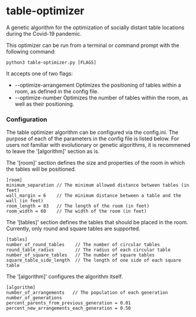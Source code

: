 # table-optimizer
A genetic algorithm for the optimization of socially distant table locations during the Covid-19 pandemic.

This optimizer can be run from a terminal or command prompt with the following command:
```
python3 table-optimizer.py [FLAGS]
```
It accepts one of two flags:

* --optimize-arrangement  Optimizes the positioning of tables within a room, 
                            as defined in the config file.
* --optimize-number       Optimizes the number of tables within the room,
                            as well as their positioning.
                            
### Configuration

The table optimizer algorithm can be configured via the config.ini.  The purpose
of each of the parameters in the config file is listed below.  For users not 
familiar with evolutionary or genetic algorithms, it is recommened to leave the
'[algorithm]' section as is.

The '[room]' section defines the size and properties of the room in which
the tables will be positioned.
```
[room]             
minimum_separation // The minimum allowed distance between tables (in feet)
wall_margin = 6    // The minimum distance between a table and the wall (in feet)
room_length = 83   // The length of the room (in feet)
room_width = 60    // The width of the room (in feet)
```

The '[tables]' section defines the tables that should be placed in the room.
Currently, only round and square tables are supported.
```
[tables]
number_of_round_tables    // The number of circular tables
round_table_radius        // The radius of each circular table
number_of_square_tables   // The number of square tables
square_table_side_length  // The length of one side of each square table
```

The '[algorithm]' configures the algorithm itself.
```
[algorithm]               
number_of_arrangements   // The population of each generation
number_of_generations
percent_parents_from_previous_generation = 0.01
percent_new_arrangements_each_generation = 0.50
```